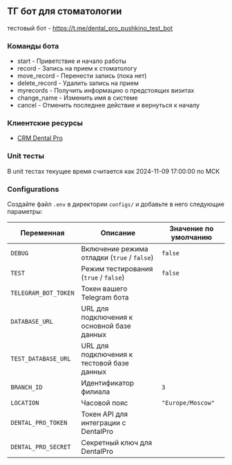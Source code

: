 ## ТГ бот для стоматологии 
тестовый бот - https://t.me/dental_pro_pushkino_test_bot


### Команды бота

- start - Приветствие и начало работы
- record - Запись на прием к стоматологу
- move_record - Перенести запись (пока нет)
- delete_record - Удалить запись на прием
- myrecords - Получить информацию о предстоящих визитах 
- change_name - Изменить имя в системе
- cancel - Отменить последнее действие и вернуться к началу


### Клиентские ресурсы
- [CRM Dental Pro](https://olimp.crm3.dental-pro.online/apisettings/api/index#/apisettings/api/)

### Unit тесты
В unit тестах текущее время считается как 2024-11-09 17:00:00 по МСК

### Configurations

Создайте файл `.env` в директории `configs/` и добавьте в него следующие параметры:

| Переменная           | Описание                                                | Значение по умолчанию |
|----------------------|---------------------------------------------------------|------------------------|
| `DEBUG`              | Включение режима отладки (`true` / `false`)              | `false`               |
| `TEST`               | Режим тестирования (`true` / `false`)                    | `false`               |
| `TELEGRAM_BOT_TOKEN` | Токен вашего Telegram бота                               |                        |
| `DATABASE_URL`       | URL для подключения к основной базе данных               |                        |
| `TEST_DATABASE_URL`  | URL для подключения к тестовой базе данных               |                        |
| `BRANCH_ID`          | Идентификатор филиала                                    | `3`                    |
| `LOCATION`           | Часовой пояс                                            | `"Europe/Moscow"`     |
| `DENTAL_PRO_TOKEN`   | Токен API для интеграции с DentalPro                     |                        |
| `DENTAL_PRO_SECRET`  | Секретный ключ для DentalPro                             |                        |
